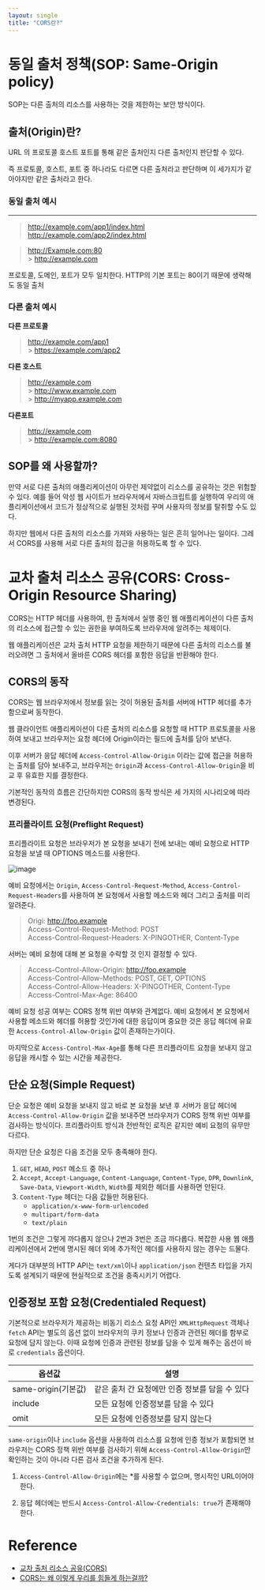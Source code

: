 ```yaml
---
layout: single
title: "CORS란?"
---
```


# 동일 출처 정책(SOP: Same-Origin policy)

SOP는 다른 출처의 리소스를 사용하는 것을 제한하는 보안 방식이다.

## 출처(Origin)란?

URL 의 프로토콜 호스트 포트를 통해 같은 출처인지 다른 출처인지 판단할 수 있다.

즉 프로토콜, 호스트, 포트 중 하나라도 다르면 다른 출처라고 판단하며 이 세가지가 같아야지만 같은 출처라고 한다.

### 동일 출처 예시

---

> http://example.com/app1/index.html <br> http://example.com/app2/index.html<br>

> http://Example.com:80 <br> > http://example.com

프로토콜, 도메인, 포트가 모두 일치한다. HTTP의 기본 포트는 80이기 때문에 생략해도 동일 출처

### 다른 출처 예시

**다른 프로토콜**

> http://example.com/app1<br> > https://example.com/app2

**다른 호스트**

> http://example.com<br> > http://www.example.com<br> > http://myapp.example.com

**다른포트**

> http://example.com<br> > http://example.com:8080

## SOP를 왜 사용할까?

만약 서로 다른 출처의 애플리케이션이 아무런 제약없이 리소스를 공유하는 것은 위험할 수 있다. 예를 들어 악성 웹 사이트가 브라우저에서 자바스크립트를 실행하여 우리의 애플리케이션에서 코드가 정상적으로 실행된 것처럼 꾸며 사용자의 정보를 탈취할 수도 있다.

하지만 웹에서 다른 출처의 리소스를 가져와 사용하는 일은 흔히 일어나는 일이다. 그레서 CORS를 사용해 서로 다른 출처의 접근을 허용하도록 할 수 있다.

# 교차 출처 리소스 공유(CORS: Cross-Origin Resource Sharing)

CORS는 HTTP 헤더를 사용하여, 한 출처에서 실행 중인 웹 애플리케이션이 다른 출처의 리소스에 접근할 수 있는 권한을 부여하도록 브라우저에 알려주는 체제이다.

웹 애플리케이션은 교차 출처 HTTP 요청을 제한하기 때문에 다른 출처의 리소스를 불러오려면 그 출처에서 올바른 CORS 헤더를 포함한 응답을 반환해야 한다.

## CORS의 동작

CORS는 웹 브라우저에서 정보를 읽는 것이 허용된 출처를 서버에 HTTP 헤더를 추가함으로써 동작한다.

웹 클라이언트 애플리케이션이 다른 출처의 리소스를 요청할 때 HTTP 프로토콜을 사용하여 보내고 브라우저는 요청 헤더에 Origin이라는 필드에 출처를 담아 보낸다.

이후 서버가 응답 헤더에 `Access-Control-Allow-Origin` 이라는 값에 접근을 허용하는 출처를 담아 보내주고, 브라우저는 `Origin`과 `Access-Control-Allow-Origin`을 비교 후 유효한 지를 결정한다.

기본적인 동작의 흐름은 간단하지만 CORS의 동작 방식은 세 가지의 시나리오에 따라 변경된다.

### **프리플라이트 요청(Preflight Request)**

프리플라이트 요청은 브라우저가 본 요청을 보내기 전에 보내는 예비 요청으로 HTTP 요청을 보낼 때 OPTIONS 메소드를 사용한다.

![image](https://user-images.githubusercontent.com/67500926/122876949-0bf06080-d371-11eb-8413-61bbd3d332cb.png)

예비 요청에서는 `Origin`, `Access-Control-Request-Method`, `Access-Control-Request-Headers`를 사용하여 본 요청에서 사용할 메소드와 헤더 그리고 출처를 미리 알려준다.

> Origi: http://foo.example<br>
> Access-Control-Request-Method: POST<br>
> Access-Control-Request-Headers: X-PINGOTHER, Content-Type

서버는 예비 요청에 대해 본 요청을 수락할 것 인지 결정할 수 있다.

> Access-Control-Allow-Origin: http://foo.example<br>
> Access-Control-Allow-Methods: POST, GET, OPTIONS<br>
> Access-Control-Allow-Headers: X-PINGOTHER, Content-Type<br>
> Access-Control-Max-Age: 86400

예비 요청 성공 여부는 CORS 정책 위반 여부와 관계없다. 예비 요청에서 본 요청에서 사용할 메소드와 헤더를 허용할 것인가에 대한 응답이며 중요한 것은 응답 헤더에 유효한 `Access-Control-Allow-Origin` 값이 존재하는가이다.

마지막으로 `Access-Control-Max-Age`를 통해 다른 프리플라이트 요청을 보내지 않고 응답을 캐시할 수 있는 시간을 제공한다.

## **단순 요청(Simple Request)**

단순 요청은 예비 요청을 보내지 않고 바로 본 요청을 보낸 후 서버가 응답 헤더에 `Access-Control-Allow-Origin` 값을 보내주면 브라우저가 CORS 정책 위반 여부를 검사하는 방식이다. 프리플라이트 방식과 전반적인 로직은 같지만 예비 요청의 유무만 다르다.

하지만 단순 요청은 다음 조건을 모두 충족해야 한다.

1. `GET`, `HEAD`, `POST` 메소드 중 하나
2. `Accept`, `Accept-Language`, `Content-Language`, `Content-Type`, `DPR`, `Downlink`, `Save-Data`, `Viewport-Width`, `Width`를 제외한 헤더를 사용하면 안된다.
3. `Content-Type` 헤더는 다음 값들만 허용된다.
   - `application/x-www-form-urlencoded`
   - `multipart/form-data`
   - `text/plain`

1번의 조건은 그렇게 까다롭지 않으나 2번과 3번은 조금 까다롭다. 복잡한 사용 웹 애플리케이션에서 2번에 명시된 헤더 외에 추가적인 헤더를 사용하지 않는 경우는 드물다.

게다가 대부분의 HTTP API는 `text/xml`이나 `application/json` 컨텐츠 타입을 가지도록 설계되기 때문에 현실적으로 조건을 충족시키기 어렵다.

## **인증정보 포함 요청(Credentialed Request)**

기본적으로 브라우저가 제공하는 비동기 리소스 요청 API인 `XMLHttpRequest` 객체나 `fetch` API는 별도의 옵션 없이 브라우저의 쿠키 정보나 인증과 관련된 헤더를 함부로 요청에 담지 않는다. 이때 요청에 인증과 관련된 정보를 담을 수 있게 해주는 옵션이 바로 `credentials` 옵션이다.

| 옵션값              | 설명                                           |
| ------------------- | ---------------------------------------------- |
| same-origin(기본값) | 같은 출처 간 요청에만 인증 정보를 담을 수 있다 |
| include             | 모든 요청에 인증정보를 담을 수 있다            |
| omit                | 모든 요청에 인증정보를 담지 않는다             |

`same-origin`이나 `include` 옵션을 사용하여 리소스를 요청에 인증 정보가 포함되면 브라우저는 CORS 정책 위반 여부를 검사하기 위해 `Access-Control-Allow-Origin`만 확인하는 것이 아니라 다른 검사 조건을 추가하게 된다.

1. `Access-Control-Allow-Origin`에는 \*를 사용할 수 없으며, 명시적인 URL이어야한다.

2. 응답 헤더에는 반드시 `Access-Control-Allow-Credentials: true`가 존재해야한다.

# Reference

- [교차 출처 리소스 공유(CORS)](https://developer.mozilla.org/ko/docs/Web/HTTP/CORS)
- [CORS는 왜 이렇게 우리를 힘들게 하는걸까?](https://evan-moon.github.io/2020/05/21/about-cors/#sopsame-origin-policy)
